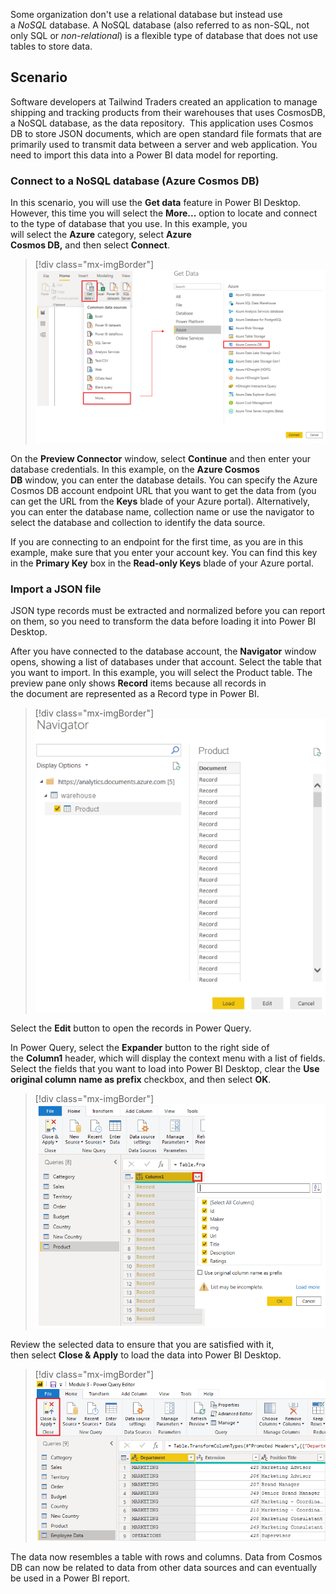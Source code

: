 Some organization don't use a relational database but instead use
a *NoSQL* database. A NoSQL database (also referred to as non-SQL, not
only SQL or *non-relational*) is a flexible type of database that does
not use tables to store data.  

## Scenario

Software developers at Tailwind Traders created an application to manage
shipping and tracking products from their warehouses that uses CosmosDB,
a NoSQL database, as the data repository.  This application uses Cosmos
DB to store JSON documents, which are open standard file formats that
are primarily used to transmit data between a server and web
application. You need to import this data into a Power BI data model for
reporting.

### Connect to a NoSQL database (Azure Cosmos DB)

In this scenario, you will use the **Get data** feature in Power BI Desktop. However, this time you will select the **More...** option to locate and connect to the type of database that you use. In this example, you will select the **Azure** category, select **Azure Cosmos DB,** and then select **Connect**.

> [!div class="mx-imgBorder"]
> [![Screenshot of the Get Data from Azure Cosmos D B option.](../media/4-get-data-cosmos-ssm.png)](../media/4-get-data-cosmos-ssm.png#lightbox)

On the **Preview Connector** window, select **Continue** and then enter
your database credentials. In this example, on the **Azure Cosmos
DB** window, you can enter the database details. You can specify the
Azure Cosmos DB account endpoint URL that you want to get the data
from (you can get the URL from the **Keys** blade of your Azure portal).
Alternatively, you can enter the database name, collection name or use
the navigator to select the database and collection to identify the data
source.

If you are connecting to an endpoint for the first time, as you are in
this example, make sure that you enter your account key. You can find
this key in the **Primary Key** box in the **Read-only Keys** blade of
your Azure portal.

### Import a JSON file

JSON type records must be extracted and normalized before you can report
on them, so you need to transform the data before loading it into Power
BI Desktop.

After you have connected to the database account,
the **Navigator** window opens, showing a list of databases under that
account. Select the table that you want to import. In this example, you
will select the Product table. The preview pane only shows **Record**
items because all records in the document are represented as a Record
type in Power BI.

> [!div class="mx-imgBorder"]
> [![Screenshot of the Navigator window with list of available records.](../media/4-cosmos-navigator-ss.png)](../media/4-cosmos-navigator-ss.png#lightbox)

Select the **Edit** button to open the records in Power Query.  

In Power Query, select the **Expander** button to the right side of
the **Column1** header, which will display the context menu with a list
of fields. Select the fields that you want to load into Power BI
Desktop, clear the **Use original column name as prefix** checkbox, and
then select **OK**.

> [!div class="mx-imgBorder"]
> [![Screenshot of the Expand records function.](../media/4-expand-record-ssm.png)](../media/4-expand-record-ssm.png#lightbox)

Review the selected data to ensure that you are satisfied with it,
then select **Close & Apply** to load the data into Power BI Desktop.

> [!div class="mx-imgBorder"]
> [![Screenshot of the Close and Apply step in Power Query.](../media/4-cosmos-results-ssm.png)](../media/4-cosmos-results-ssm.png#lightbox)

The data now resembles a table with rows and columns. Data from Cosmos
DB can now be related to data from other data sources and can eventually
be used in a Power BI report.
